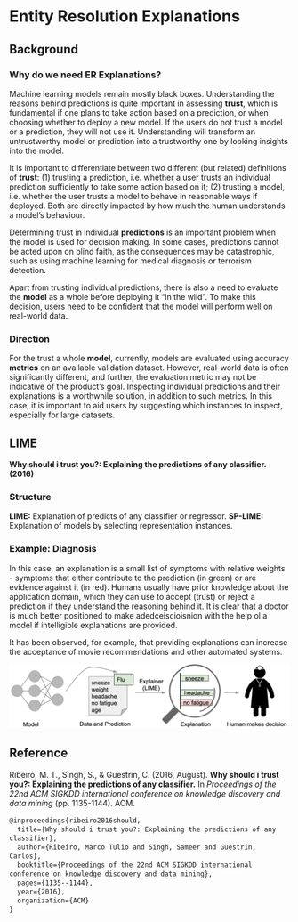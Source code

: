 # Entity Resolution Explanations



## Background

### Why do we need ER Explanations?

Machine learning models remain mostly black boxes. Understanding the reasons behind predictions is quite important in assessing **trust**, which is fundamental if one plans to take action based on a prediction, or when choosing whether to deploy a new model. If the users do not trust a model or a prediction, they will not use it. Understanding will transform an untrustworthy model or prediction into a trustworthy one by looking insights into the model. 

It is important to differentiate between two different (but related) definitions of **trust**: (1) trusting a prediction, i.e. whether a user trusts an individual prediction sufficiently to take some action based on it; (2) trusting a model, i.e. whether the user trusts a model to behave in reasonable ways if deployed. Both are directly impacted by how much the human understands a model’s behaviour. 

Determining trust in individual **predictions** is an important problem when the model is used for decision making. In some cases, predictions cannot be acted upon on blind faith, as the consequences may be catastrophic, such as using machine learning for medical diagnosis or terrorism detection.

Apart from trusting individual predictions, there is also a need to evaluate the **model** as a whole before deploying it “in the wild”. To make this decision, users need to be confident that the model will perform well on real-world data. 

### Direction

For the trust a whole **model**, currently, models are evaluated using accuracy **metrics** on an available validation dataset. However, real-world data is often significantly different, and further, the evaluation metric may not be indicative of the product’s goal. Inspecting individual predictions and their explanations is a worthwhile solution, in addition to such metrics. In this case, it is important to aid users by suggesting which instances to inspect, especially for large datasets.



## LIME

**Why should i trust you?: Explaining the predictions of any classifier. (2016)** 

### Structure

**LIME:** Explanation of predicts of any classifier or regressor. 
**SP-LIME:** Explanation of models by selecting representation instances. 

### Example: Diagnosis

In this case, an explanation is a small list of symptoms with relative weights - symptoms that either contribute to the prediction (in green) or are evidence against it (in red). Humans usually have prior knowledge about the application domain, which they can use to accept (trust) or reject a prediction if they understand the reasoning behind it. It is clear that a doctor is much better positioned to make adedceiscioisnion with the help ol a model if intelligible explanations are provided. 

It has been observed, for example, that providing explanations can increase the acceptance of movie recommendations and other automated systems. 

![image-20191022214116310](https://github.com/daren996/PaperReading/blob/master/MOD/Images/process-explanation-diagnosis.png)



## Reference

Ribeiro, M. T., Singh, S., & Guestrin, C. (2016, August). **Why should i trust you?: Explaining the predictions of any classifier.** In *Proceedings of the 22nd ACM SIGKDD international conference on knowledge discovery and data mining* (pp. 1135-1144). ACM.


	@inproceedings{ribeiro2016should,
	  title={Why should i trust you?: Explaining the predictions of any classifier},
	  author={Ribeiro, Marco Tulio and Singh, Sameer and Guestrin, Carlos},
	  booktitle={Proceedings of the 22nd ACM SIGKDD international conference on knowledge discovery and data mining},
	  pages={1135--1144},
	  year={2016},
	  organization={ACM}
	}

